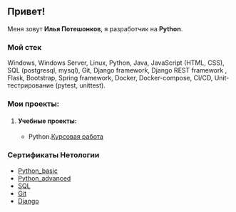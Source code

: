 ## Привет!
Меня зовут __Илья Потешонков__, я разработчик на __Python__.
### Мой стек
Windows, Windows Server, Linux, Python, Java, JavaScript (HTML, CSS), SQL (postgresql, mysql), Git, Django framework, Django REST framework , Flask, Bootstrap, Spring framework, Docker, Docker-compose, CI/CD, Unit-тестрирование (pytest, unittest).
### Мои проекты:
<ol>
    <li><h4> Учебные проекты:</h4>
        <ul>
            <li>Python.<a href="https://github.com/ilyapatis24/course_projects/tree/main/course_work_backup">Курсовая работа</a></li>
        </ul>
    </li>
</ol>

### Сертификаты Нетологии
- [Python_basic](https://github.com/ilyapatis24/ilyapatis24/blob/main/python_basic.jpg)
- [Python_advanced](https://github.com/ilyapatis24/ilyapatis24/blob/main/python_advanced.jpg)
- [SQL](https://github.com/ilyapatis24/ilyapatis24/blob/main/sql.jpg)
- [Git](https://github.com/ilyapatis24/ilyapatis24/blob/main/git.jpg)
- [Django](https://github.com/ilyapatis24/ilyapatis24/blob/main/Django.jpg)
  
